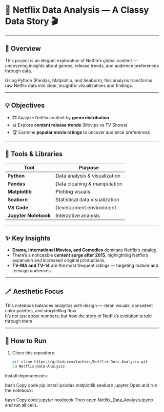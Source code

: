 # 🍿 Netflix Data Analysis — A Classy Data Story 🎬  


---

## 📖 Overview  
This project is an elegant exploration of Netflix’s global content — uncovering insights about genres, release trends, and audience preferences through data.  

Using Python (Pandas, Matplotlib, and Seaborn), this analysis transforms raw Netflix data into clear, insightful visualizations and findings.  

---

## 💡 Objectives  
- 🎞️ Analyze Netflix content by **genre distribution**  
- 📊 Explore **content release trends** (Movies vs TV Shows)  
- 🏆 Examine **popular movie ratings** to uncover audience preferences  

---

## 🧰 Tools & Libraries  
| Tool | Purpose |
|------|----------|
| **Python** | Data analysis & visualization |
| **Pandas** | Data cleaning & manipulation |
| **Matplotlib** | Plotting visuals |
| **Seaborn** | Statistical data visualization |
| **VS Code** | Development environment |
| **Jupyter Notebook** | Interactive analysis |

---

## ✨ Key Insights  
- **Drama, International Movies, and Comedies** dominate Netflix’s catalog.  
- There’s a noticeable **content surge after 2015**, highlighting Netflix’s expansion and increased original productions.  
- **TV-MA and TV-14** are the most frequent ratings — targeting mature and teenage audiences.  

---

## 🪄 Aesthetic Focus  
This notebook balances analytics with design — clean visuals, consistent color palettes, and storytelling flow.  
It’s not just about numbers, but how the story of Netflix’s evolution is told through them.  

---

## 🚀 How to Run  
1. Clone this repository:  
   ```bash
   git clone https://github.com/Luchiri/Netflix-Data-Analysis.git
   cd Netflix-Data-Analysis
Install dependencies:

bash
Copy code
pip install pandas matplotlib seaborn jupyter
Open and run the notebook:

bash
Copy code
jupyter notebook
Then open Netflix_Data_Analysis.ipynb and run all cells.
